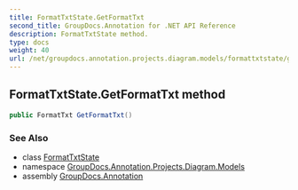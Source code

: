 ```yaml
---
title: FormatTxtState.GetFormatTxt
second_title: GroupDocs.Annotation for .NET API Reference
description: FormatTxtState method. 
type: docs
weight: 40
url: /net/groupdocs.annotation.projects.diagram.models/formattxtstate/getformattxt/
---
```

## FormatTxtState.GetFormatTxt method

```csharp
public FormatTxt GetFormatTxt()
```

### See Also

* class [FormatTxtState](../)
* namespace [GroupDocs.Annotation.Projects.Diagram.Models](../../formattxtstate/)
* assembly [GroupDocs.Annotation](../../../)


